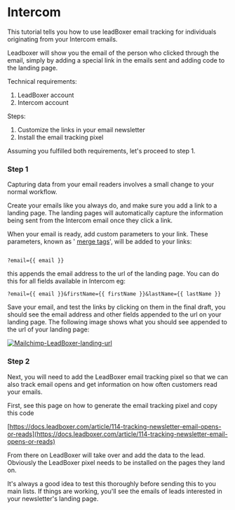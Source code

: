# Intercom

This tutorial tells you how to use leadBoxer email tracking for individuals originating from your Intercom emails.

Leadboxer will show you the email of the person who clicked through the email, simply by adding a special link in the emails sent and adding code to the landing page.

Technical requirements:

1. LeadBoxer account
2. Intercom account

Steps:

1. Customize the links in your email newsletter
2. Install the email tracking pixel

Assuming you fulfilled both requirements, let's proceed to step 1.

### Step 1

Capturing data from your email readers involves a small change to your normal workflow.

Create your emails like you always do, and make sure you add a link to a landing page. The landing pages will automatically capture the information being sent from the Intercom email once they click a link.

When your email is ready, add custom parameters to your link. These parameters, known as ' [merge tags](http://mailchimp.com/features/merge-tags/)', will be added to your links:

<figure><img src="https://d33v4339jhl8k0.cloudfront.net/docs/assets/565e1cb7c697915b26a5c214/images/5c1394fb2c7d3a31944f1fed/file-2q6ZEzoXiI.jpg" alt=""><figcaption></figcaption></figure>

```
?email={{ email }}
```

this appends the email address to the url of the landing page. You can do this for all fields available in Intercom eg:

```
?email={{ email }}&firstName={{ firstName }}&lastName={{ lastName }}
```

Save your email, and test the links by clicking on them in the final draft, you should see the email address and other fields appended to the url on your landing page. The following image shows what you should see appended to the url of your landing page:

[![Mailchimp-LeadBoxer-landing-url](https://www.leadboxer.com/wp-content/uploads/2015/02/Mailchimp-LeadBoxer-landing-url.png)](https://www.leadboxer.com/wp-content/uploads/2015/02/Mailchimp-LeadBoxer-landing-url.png)

### Step 2

Next, you will need to add the LeadBoxer email tracking pixel so that we can also track email opens and get information on how often customers read your emails.

First, see this page on how to generate the email tracking pixel and copy this code

[https://docs.leadboxer.com/article/114-tracking-newsletter-email-opens-or-reads](https://docs.leadboxer.com/article/114-tracking-newsletter-email-opens-or-reads)

From there on LeadBoxer will take over and add the data to the lead. Obviously the LeadBoxer pixel needs to be installed on the pages they land on.&#x20;

It's always a good idea to test this thoroughly before sending this to you main lists. If things are working, you'll see the emails of leads interested in your newsletter's landing page.
